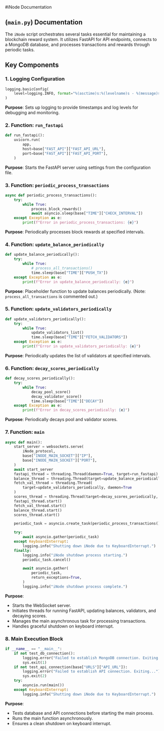 #iNode Documentation

## (`main.py`) Documentation

The `iNode` script orchestrates several tasks essential for maintaining a blockchain reward system. It utilizes FastAPI for API endpoints, connects to a MongoDB database, and processes transactions and rewards through periodic tasks.

## Key Components

### 1. Logging Configuration

```python
logging.basicConfig(
    level=logging.INFO, format="%(asctime)s:%(levelname)s - %(message)s"
)
```

**Purpose**: Sets up logging to provide timestamps and log levels for debugging and monitoring.

### 2. Function: `run_fastapi`

```python
def run_fastapi():
    uvicorn.run(
        app,
        host=base["FAST_API"]["FAST_API_URL"],
        port=base["FAST_API"]["FAST_API_PORT"],
    )
```

**Purpose**: Starts the FastAPI server using settings from the configuration file.

### 3. Function: `periodic_process_transactions`

```python
async def periodic_process_transactions():
    try:
        while True:
            process_block_rewards()
            await asyncio.sleep(base["TIME"]["CHECK_INTERVAL"])
    except Exception as e:
        print(f"Error in periodic_process_transactions: {e}")
```

**Purpose**: Periodically processes block rewards at specified intervals.

### 4. Function: `update_balance_periodically`

```python
def update_balance_periodically():
    try:
        while True:
            # process_all_transactions()
            time.sleep(base["TIME"]["PUSH_TX"])
    except Exception as e:
        print(f"Error in update_balance_periodically: {e}")
```

**Purpose**: Placeholder function to update balances periodically. (Note: `process_all_transactions` is commented out.)

### 5. Function: `update_validators_periodically`

```python
def update_validators_periodically():
    try:
        while True:
            update_validators_list()
            time.sleep(base["TIME"]["FETCH_VALIDATORS"])
    except Exception as e:
        print(f"Error in update_validators_periodically: {e}")
```

**Purpose**: Periodically updates the list of validators at specified intervals.

### 6. Function: `decay_scores_periodically`

```python
def decay_scores_periodically():
    try:
        while True:
            decay_pool_score()
            decay_validator_score()
            time.sleep(base["TIME"]["DECAY"])
    except Exception as e:
        print(f"Error in decay_scores_periodically: {e}")
```

**Purpose**: Periodically decays pool and validator scores.

### 7. Function: `main`

```python
async def main():
    start_server = websockets.serve(
        iNode_protocol,
        base["INODE_MAIN_SOCKET"]["IP"],
        base["INODE_MAIN_SOCKET"]["PORT"],
    )
    await start_server
    fastapi_thread = threading.Thread(daemon=True, target=run_fastapi)
    balance_thread = threading.Thread(target=update_balance_periodically, daemon=True)
    fetch_val_thread = threading.Thread(
        target=update_validators_periodically, daemon=True
    )
    scores_thread = threading.Thread(target=decay_scores_periodically, daemon=True)
    fastapi_thread.start()
    fetch_val_thread.start()
    balance_thread.start()
    scores_thread.start()

    periodic_task = asyncio.create_task(periodic_process_transactions())

    try:
        await asyncio.gather(periodic_task)
    except KeyboardInterrupt:
        logging.info("Shutting down iNode due to KeyboardInterrupt.")
    finally:
        logging.info("iNode shutdown process starting.")
        periodic_task.cancel()

        await asyncio.gather(
            periodic_task,
            return_exceptions=True,
        )
        logging.info("iNode shutdown process complete.")
```

**Purpose**:

- Starts the WebSocket server.
- Initiates threads for running FastAPI, updating balances, validators, and decaying scores.
- Manages the main asynchronous task for processing transactions.
- Handles graceful shutdown on keyboard interrupt.

### 8. Main Execution Block

```python
if __name__ == "__main__":
    if not test_db_connection():
        logging.error("Failed to establish MongoDB connection. Exiting...")
        sys.exit(1)
    if not test_api_connection(base["URLS"]["API_URL"]):
        logging.error("Failed to establish API connection. Exiting...")
        sys.exit(2)
    try:
        asyncio.run(main())
    except KeyboardInterrupt:
        logging.info("Shutting down iNode due to KeyboardInterrupt.")
```

**Purpose**:

- Tests database and API connections before starting the main process.
- Runs the main function asynchronously.
- Ensures a clean shutdown on keyboard interrupt.
